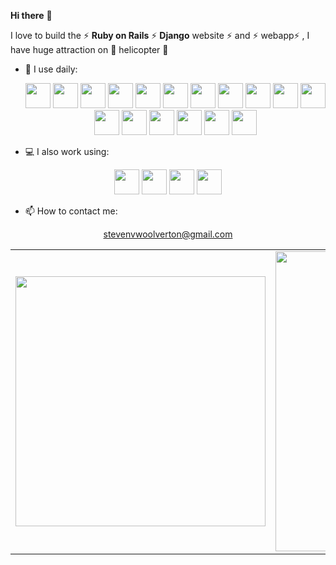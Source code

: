 **Hi there** 👋

I love to build the ⚡ **Ruby on Rails** ⚡ **Django** website ⚡ and ⚡ webapp⚡ , I have huge attraction on 🚁 helicopter 🚁

- 🚀 I use daily:

  <p align="center">
    <img src="https://cdn.jsdelivr.net/gh/devicons/devicon/icons/rails/rails-original-wordmark.svg" width="40px"/>
    <img src="https://cdn.jsdelivr.net/gh/devicons/devicon/icons/ruby/ruby-original.svg" width="40px"/>
    <img src="https://cdn.jsdelivr.net/gh/devicons/devicon/icons/django/django-plain.svg" width="40px"/>
    <img src="https://cdn.jsdelivr.net/gh/devicons/devicon/icons/flask/flask-original.svg" width="40px"/>
    <img src="https://cdn.jsdelivr.net/gh/devicons/devicon/icons/python/python-original.svg" width="40px"/>
    <img src="https://cdn.jsdelivr.net/gh/devicons/devicon/icons/react/react-original.svg" width="40px"/>
    <img src="https://cdn.jsdelivr.net/gh/devicons/devicon/icons/nextjs/nextjs-original.svg" width="40px"/>
    <img src="https://cdn.jsdelivr.net/gh/devicons/devicon/icons/javascript/javascript-original.svg" width="40px"/>
    <img src="https://cdn.jsdelivr.net/gh/devicons/devicon/icons/materialui/materialui-original.svg" width="40px"/>
    <img src="https://cdn.jsdelivr.net/gh/devicons/devicon/icons/bootstrap/bootstrap-original.svg" width="40px"/>
    <img src="https://cdn.jsdelivr.net/gh/devicons/devicon/icons/postgresql/postgresql-original.svg" width="40px"/>
    <img src="https://cdn.jsdelivr.net/gh/devicons/devicon/icons/mongodb/mongodb-original.svg" width="40px"/>
    <img src="https://cdn.jsdelivr.net/gh/devicons/devicon/icons/graphql/graphql-plain.svg" width="40px"/>
    <img src="https://cdn.jsdelivr.net/gh/devicons/devicon/icons/heroku/heroku-original-wordmark.svg" width="40px"/>
    <img src="https://cdn.jsdelivr.net/gh/devicons/devicon/icons/docker/docker-original-wordmark.svg" width="40px"/>    
    <img src="https://cdn.jsdelivr.net/gh/devicons/devicon/icons/pycharm/pycharm-original.svg" width="40px"/>
    <img src="https://cdn.jsdelivr.net/gh/devicons/devicon/icons/rubymine/rubymine-original.svg" width="40px"/>
  </p>
- 💻 I also work using:

<p align="center">
  <img src="https://cdn.jsdelivr.net/gh/devicons/devicon/icons/vuejs/vuejs-original-wordmark.svg" width="40px"/>
  <img src="https://cdn.jsdelivr.net/gh/devicons/devicon/icons/angularjs/angularjs-original.svg" width="40px"/>
  <img src="https://cdn.jsdelivr.net/gh/devicons/devicon/icons/nodejs/nodejs-original-wordmark.svg" width="40px"/>
  <img src="https://cdn.jsdelivr.net/gh/devicons/devicon/icons/tailwindcss/tailwindcss-plain.svg" width="40px"/>
</p>

- 📫 How to contact me:
<p align="center">
  <a href="mailto:stevenvwoolverton@gmail.com">stevenvwoolverton@gmail.com</a>
</p>


<center>
  <table>
    <tr>
        <td>
          <img width="400px" align="center" 
               src="https://github-readme-stats.vercel.app/api/top-langs/?username=stevenvwoolverton&hide=html,php,blade,makefile,vhdl,c,qmake,css&langs_count=6&layout=compact&theme=dracula" />
      </td>
      <td>
          <img width="480px" align="center" src="https://github-readme-stats.vercel.app/api?username=stevenvwoolverton&show_icons=true&count_private=true&theme=dracula" />
      </td>
    </tr>   
  </table>
</center>
